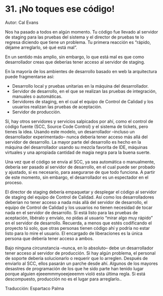 # 31. ¡No toques ese código!

Autor: Cal Evans

Nos ha pasado a todos en algún momento. Tu código fue llevado al servidor de staging para las pruebas del sistema y el director de pruebas te lo regresa diciendo que tiene un problema. Tu primera reacción es “rápido, déjame arreglarlo, sé qué está mal”.

En un sentido más amplio, sin embargo, lo que está mal es que como desarrollador creas que deberías tener acceso al servidor de staging.

En la mayoría de los ambientes de desarrollo basado en web la arquitectura puede fragmentarse así:

- Desarrollo local y pruebas unitarias en la máquina del desarrollador.
- Servidor de desarrollo, en el que se realizan las pruebas de integración, manuales o automáticas.
- Servidores de staging, en el cual el equipo de Control de Calidad y los usuarios realizan las pruebas de aceptación.
- Servidor de producción.

Sí, hay otros servidores y servicios salpicados por ahí, como el control de código fuente (SCC, Source Code Control) y el sistema de tickets, pero tienes la idea. Usando este modelo, un desarrollador –incluso un desarrollador experimentado– nunca debería tener acceso más allá del servidor de desarrollo. La mayor parte del desarrollo es hecho en la máquina del desarrollador usando su mezcla favorita de IDE, máquinas virtuales y una apropiada cantidad de magia negra para la buena suerte.

Una vez que el código se envía al SCC, ya sea automática o manualmente, debería ser pasado al servidor de desarrollo, en el cual puede ser probado y ajustado, si es necesario, para asegurarse de que todo funciona. A partir de este momento, sin embargo, el desarrollador es un espectador en el proceso.

El director de staging debería empaquetar y desplegar el código al servidor de staging del equipo de Control de Calidad. Así como los desarrolladores deberían no tener acceso a nada más allá del servidor de desarrollo, el equipo de Control de Calidad y los usuarios no tienen necesidad de tocar nada en el servidor de desarrollo. Si está listo para las pruebas de aceptación, libéralo y envíalo, no pidas al usuario “mirar algo muy rápido” en el servidor de desarrollo. Recuerda, a menos que estés codificando el proyecto tú solo, que otras personas tienen código ahí y podría no estar listo para lo mire el usuario. El encargado de liberaciones es la única persona que debería tener acceso a ambos.

Bajo ninguna circunstancia –nunca, en lo absoluto– debe un desarrollador tener acceso al servidor de producción. Si hay algún problema, el personal de soporte debería solucionarlo o requerir que lo arreglen. Después de enviarlo al SCC, ellos pasarán un parche desde ahí. Algunos de los mayores desastres de programación de los que he sido parte han tenido lugar porque alguien ejeeemmmyoeejeeemm violó esta última regla. Si está descompuesto, producción no es el lugar para arreglarlo..

Traducción: Espartaco Palma
